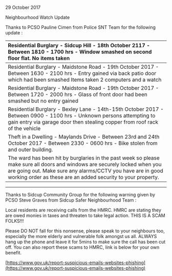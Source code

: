 29 October 2017

Neighbourhood Watch Update

Thanks to PCSO Pauline Cimen from Police SNT Team for the following update :

| Residential Burglary - Sidcup Hill - 18th October 2117 - Between 1810 - 1700 hrs - Window smashed on second floor flat. No items taken                                                                                                                   |
| :------------------------------------------------------------------------------------------------------------------------------------------------------------------------------------------------------------------------------------------------------- |
| Residential Burglary - Maidstone Road - 19th October 2017 - Between 1630 - 2100 hrs - Entry gained via back patio door which had been smashed Items taken 2 computers and a watch                                                                        |
| Residential Burglary - Maidstone Road - 19th October 2017 - Between 1720 - 2000 hrs - Glass of front door had been smashed but no entry gained                                                                                                           |
| Residential Burglary - Bexley Lane - 14th-15th October 2017 - Between 0900 - 1100 hrs - Unknown persons attempting to gain entry via garage door then stealing copper from roof rack of the vehicle                                                      |
| Theft in a Dwelling - Maylands Drive - Between 23rd and 24th October 2017 - Between 2330 - 0600 hrs - Bike stolen from and outer building.                                                                                                               |
| The ward has been hit by burglaries in the past week so please make sure all doors and windows are securely locked when you are going out. Make sure any alarms/CCTV you have are in good working order as these are an added security to your property. |

---

Thanks to Sidcup Community Group for the following warning given by PCSO Steve Graves from Sidcup Safer Neighbourhood Team :

Local residents are receiving calls from the HMRC. HMRC are stating they are owed monies in taxes and threaten to take legal action. THIS IS A SCAM FOLKS!!!

Please DO NOT fall for this nonsense, please speak to your neighbours too, especially the more elderly and vulnerable folk amongst us all. ALWAYS hang up the phone and leave it for 5mins to make sure the call has been cut off. You can also report these scams to HMRC, link is below for your own benefit.

[https://www.gov.uk/report-suspicious-emails-websites-phishing](https://www.gov.uk/report-suspicious-emails-websites-phishing)
